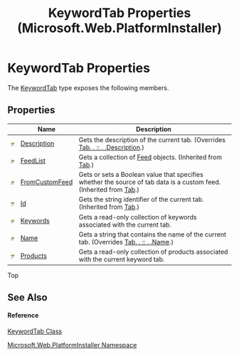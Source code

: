 ﻿---
title: KeywordTab Properties  (Microsoft.Web.PlatformInstaller)
TOCTitle: KeywordTab Properties
ms:assetid: Properties.T:Microsoft.Web.PlatformInstaller.KeywordTab
ms:mtpsurl: https://msdn.microsoft.com/en-us/library/microsoft.web.platforminstaller.keywordtab_properties(v=VS.90)
ms:contentKeyID: 22049589
ms.date: 05/02/2012
mtps_version: v=VS.90
---

# KeywordTab Properties

The [KeywordTab](keywordtab-class-microsoft-web-platforminstaller.md) type exposes the following members.

## Properties

<table>
<thead>
<tr class="header">
<th> </th>
<th>Name</th>
<th>Description</th>
</tr>
</thead>
<tbody>
<tr class="odd">
<td><img src="images/Dd565996.pubproperty(en-us,VS.90).gif" title="Public property" alt="Public property" /></td>
<td><a href="keywordtab-description-property-microsoft-web-platforminstaller.md">Description</a></td>
<td>Gets the description of the current tab. (Overrides <a href="tab-description-property-microsoft-web-platforminstaller.md">Tab. . :: . .Description</a>.)</td>
</tr>
<tr class="even">
<td><img src="images/Dd565996.pubproperty(en-us,VS.90).gif" title="Public property" alt="Public property" /></td>
<td><a href="tab-feedlist-property-microsoft-web-platforminstaller.md">FeedList</a></td>
<td>Gets a collection of <a href="feed-class-microsoft-web-platforminstaller.md">Feed</a> objects. (Inherited from <a href="tab-class-microsoft-web-platforminstaller.md">Tab</a>.)</td>
</tr>
<tr class="odd">
<td><img src="images/Dd565996.pubproperty(en-us,VS.90).gif" title="Public property" alt="Public property" /></td>
<td><a href="tab-fromcustomfeed-property-microsoft-web-platforminstaller.md">FromCustomFeed</a></td>
<td>Gets or sets a Boolean value that specifies whether the source of tab data is a custom feed. (Inherited from <a href="tab-class-microsoft-web-platforminstaller.md">Tab</a>.)</td>
</tr>
<tr class="even">
<td><img src="images/Dd565996.pubproperty(en-us,VS.90).gif" title="Public property" alt="Public property" /></td>
<td><a href="tab-id-property-microsoft-web-platforminstaller.md">Id</a></td>
<td>Gets the string identifier of the current tab. (Inherited from <a href="tab-class-microsoft-web-platforminstaller.md">Tab</a>.)</td>
</tr>
<tr class="odd">
<td><img src="images/Dd565996.pubproperty(en-us,VS.90).gif" title="Public property" alt="Public property" /></td>
<td><a href="keywordtab-keywords-property-microsoft-web-platforminstaller.md">Keywords</a></td>
<td>Gets a read-only collection of keywords associated with the current tab.</td>
</tr>
<tr class="even">
<td><img src="images/Dd565996.pubproperty(en-us,VS.90).gif" title="Public property" alt="Public property" /></td>
<td><a href="keywordtab-name-property-microsoft-web-platforminstaller.md">Name</a></td>
<td>Gets a string that contains the name of the current tab. (Overrides <a href="tab-name-property-microsoft-web-platforminstaller.md">Tab. . :: . .Name</a>.)</td>
</tr>
<tr class="odd">
<td><img src="images/Dd565996.pubproperty(en-us,VS.90).gif" title="Public property" alt="Public property" /></td>
<td><a href="keywordtab-products-property-microsoft-web-platforminstaller.md">Products</a></td>
<td>Gets a read-only collection of products associated with the current keyword tab.</td>
</tr>
</tbody>
</table>


Top

## See Also

#### Reference

[KeywordTab Class](keywordtab-class-microsoft-web-platforminstaller.md)

[Microsoft.Web.PlatformInstaller Namespace](microsoft-web-platforminstaller-namespace.md)

